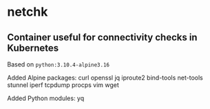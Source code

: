 # netchk

## Container useful for connectivity checks in Kubernetes

Based on `python:3.10.4-alpine3.16`

Added Alpine packages: curl openssl jq iproute2 bind-tools net-tools stunnel iperf tcpdump procps vim wget

Added Python modules: yq
